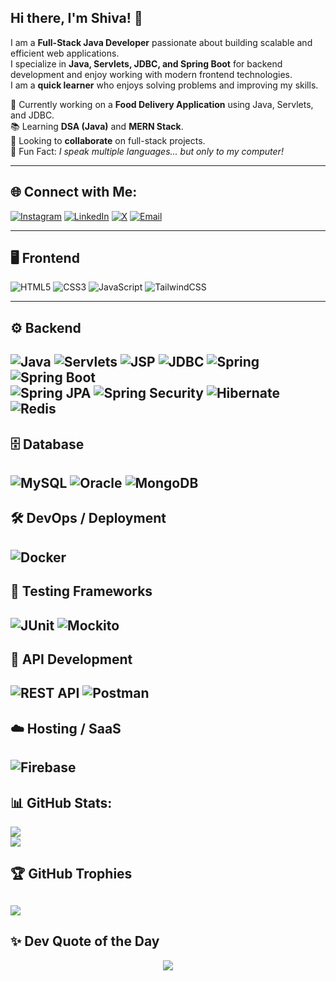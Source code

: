 ## Hi there, I'm Shiva! 👋

I am a **Full-Stack Java Developer** passionate about building scalable and efficient web applications.<br/> I specialize in **Java, Servlets, JDBC, and Spring Boot** for backend development and enjoy working with modern frontend technologies.<br/>  I am a **quick learner** who enjoys solving problems and improving my skills.  


🚀 Currently working on a **Food Delivery Application** using Java, Servlets, and JDBC.<br/>
📚 Learning **DSA (Java)** and **MERN Stack**.<br/>
🤝 Looking to **collaborate** on full-stack projects.<br/>
💬 Fun Fact: *I speak multiple languages... but only to my computer!*

---

## 🌐 Connect with Me:
[![Instagram](https://img.shields.io/badge/Instagram-%23E4405F.svg?logo=Instagram&logoColor=white)](https://instagram.com/shiva_bugslayer) [![LinkedIn](https://img.shields.io/badge/LinkedIn-%230077B5.svg?logo=linkedin&logoColor=white)](https://linkedin.com/in/psivaiah6174) [![X](https://img.shields.io/badge/X-black.svg?logo=X&logoColor=white)](https://x.com/SHIVA6174124345) [![Email](https://img.shields.io/badge/Email-D14836?logo=gmail&logoColor=white)](mailto:psivaiah6174@gmail.com)

---

## 🖥️ Frontend
![HTML5](https://img.shields.io/badge/html5-%23E34F26.svg?style=for-the-badge&logo=html5&logoColor=white) 
![CSS3](https://img.shields.io/badge/css3-%231572B6.svg?style=for-the-badge&logo=css3&logoColor=white) 
![JavaScript](https://img.shields.io/badge/javascript-%23323330.svg?style=for-the-badge&logo=javascript&logoColor=%23F7DF1E) 
![TailwindCSS](https://img.shields.io/badge/tailwindcss-%2338B2AC.svg?style=for-the-badge&logo=tailwind-css&logoColor=white)

---

## ⚙️ Backend
![Java](https://img.shields.io/badge/java-%23ED8B00.svg?style=for-the-badge&logo=openjdk&logoColor=white) ![Servlets](https://img.shields.io/badge/Servlets-%23007ACC.svg?style=for-the-badge) ![JSP](https://img.shields.io/badge/JSP-%23007ACC.svg?style=for-the-badge) ![JDBC](https://img.shields.io/badge/JDBC-%23007ACC.svg?style=for-the-badge) ![Spring](https://img.shields.io/badge/spring-%236DB33F.svg?style=for-the-badge&logo=spring&logoColor=white) ![Spring Boot](https://img.shields.io/badge/SpringBoot-%236DB33F.svg?style=for-the-badge) <br/>
![Spring JPA](https://img.shields.io/badge/Spring%20JPA-%236DB33F.svg?style=for-the-badge) ![Spring Security](https://img.shields.io/badge/Spring%20Security-%236DB33F.svg?style=for-the-badge) ![Hibernate](https://img.shields.io/badge/Hibernate-%23007ACC.svg?style=for-the-badge) ![Redis](https://img.shields.io/badge/Redis-%23DC382D.svg?style=for-the-badge&logo=redis&logoColor=white)
---
## 🗄️ Database
![MySQL](https://img.shields.io/badge/mysql-4479A1.svg?style=for-the-badge&logo=mysql&logoColor=white) ![Oracle](https://img.shields.io/badge/oracle-%23F80000.svg?style=for-the-badge&logo=oracle&logoColor=white) ![MongoDB](https://img.shields.io/badge/MongoDB-%2347A248.svg?style=for-the-badge&logo=mongodb&logoColor=white)
---
## 🛠️ DevOps / Deployment
![Docker](https://img.shields.io/badge/Docker-%232496ED.svg?style=for-the-badge&logo=docker&logoColor=white)  
---
## 🧪 Testing Frameworks
![JUnit](https://img.shields.io/badge/JUnit-%2325A162.svg?style=for-the-badge&logo=junit5&logoColor=white) ![Mockito](https://img.shields.io/badge/Mockito-%234DB33D.svg?style=for-the-badge)
---
## 📡 API Development
![REST API](https://img.shields.io/badge/REST%20API-%23007ACC.svg?style=for-the-badge) ![Postman](https://img.shields.io/badge/Postman-%23FF6C37.svg?style=for-the-badge&logo=postman&logoColor=white)
---
## ☁️ Hosting / SaaS
![Firebase](https://img.shields.io/badge/Firebase-%23FFCA28.svg?style=for-the-badge&logo=firebase&logoColor=black)
---
## 📊 GitHub Stats:
![](https://github-readme-stats.vercel.app/api?username=SHIVA6174&theme=neon&hide_border=true&include_all_commits=true&count_private=true)  
![](https://github-readme-stats.vercel.app/api/top-langs/?username=SHIVA6174&theme=neon&hide_border=true&include_all_commits=true&count_private=true&layout=compact)

## 🏆 GitHub Trophies
![](https://github-profile-trophy.vercel.app/?username=SHIVA6174&theme=radical&no-frame=true&no-bg=true&margin-w=4)
---

## ✨ Dev Quote of the Day  
<p align="center">
    <img src="https://readme-typing-svg.herokuapp.com?font=Fira+Code&size=17&duration=2500&color=FF1493&center=true&vCenter=true&lines=Code%2C+test%2C+deploy%2C+repeat.;Keep+it+simple%2C+keep+it+fast.;Good+code+is+like+a+joke%2C+it+needs+no+explanation.;Talk+is+cheap%2C+show+me+the+code." />
</p>

